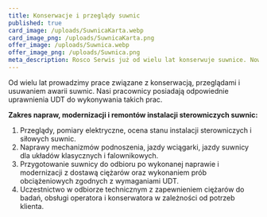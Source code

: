 ```yaml
---
title: Konserwacje i przeglądy suwnic
published: true
card_image: /uploads/SuwnicaKarta.webp
card_image_png: /uploads/SuwnicaKarta.png
offer_image: /uploads/Suwnica.webp
offer_image_png: /uploads/Suwnica.png
meta_description: Rosco Serwis już od wielu lat konserwuje suwnice. Nowatorskie rozwiązania! Szybka reakcja na awarie! Kompleksowa obsługa! Nie czekaj, skontaktuj się z Nami!
---
```

Od wielu lat prowadzimy prace związane z konserwacją, przeglądami i usuwaniem awarii suwnic. Nasi pracownicy posiadają odpowiednie uprawnienia UDT do wykonywania takich prac.

**Zakres napraw, modernizacji i remontów instalacji sterowniczych suwnic:**

1. Przeglądy, pomiary elektryczne, ocena stanu instalacji sterowniczych i siłowych suwnic.
2. Naprawy mechanizmów podnoszenia, jazdy wciągarki, jazdy suwnicy dla układów klasycznych i falownikowych.
3. Przygotowanie suwnicy do odbioru po wykonanej naprawie i modernizacji z dostawą ciężarów oraz wykonaniem prób obciążeniowych zgodnych z wymaganiami UDT.
4. Uczestnictwo w odbiorze technicznym z zapewnieniem ciężarów do badań, obsługi operatora i konserwatora w zależności od potrzeb klienta.
